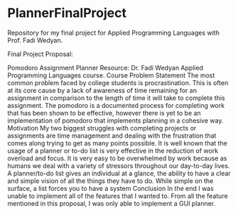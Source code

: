 # PlannerFinalProject
 Repository for my final project for Applied Programming Languages with Prof. Fadi Wedyan. 

Final Project Proposal: 

Pomodoro Assignment Planner
Resource: Dr. Fadi Wedyan Applied Programming Languages course.
Course
Problem Statement 
The most common problem faced by college students is procrastination. This is often at its core cause by a lack of awareness of time remaining for an assignment in comparison to the length of time it will take to complete this assignment. The pomodoro is a documented process for completing work that has been shown to be effective, however there is yet to be an implementation of pomodoro that implements planning in a cohesive way. 
Motivation
My two biggest struggles with completing projects or assignments are time management and dealing with the frustration that comes along trying to get as many points possible. It is well known that the usage of a planner or to-do list is very effective in the reduction of work overload and focus. It is very easy to be overwhelmed by work because as humans we deal with a variety of stressors throughout our day-to-day lives. A planner/to-do list gives an individual at a glance, the ability to have a clear and simple vision of all the things they have to do. While simple on the surface, a list forces you to have a system
Conclusion
In the end I was unable to implement all of the features that I wanted to. From all the feature mentioned in this proposal, I was only able to implement a GUI planner. 
